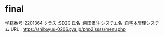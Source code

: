 # final
学籍番号   :2201364
クラス     :SD2G
氏名       :柴田優斗
システム名 :自宅本管理システム
URL        : https://shibayuu-0206.pya.jp/php2/ssss/menu.php
